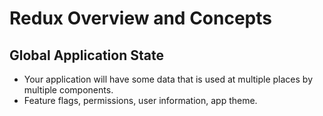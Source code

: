 # Redux Overview and Concepts


## Global Application State 

- Your application will have some data that is used at multiple places by multiple components.
- Feature flags, permissions, user information, app theme.
